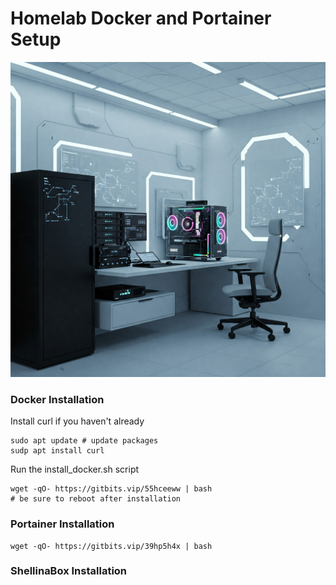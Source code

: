 # Homelab Docker and Portainer Setup

![Homelab](docs/images/homelab.jpeg)



### Docker Installation
Install curl if you haven't already

    sudo apt update # update packages
    sudp apt install curl
Run the install_docker.sh script 

    wget -qO- https://gitbits.vip/55hceeww | bash
    # be sure to reboot after installation

### Portainer Installation

    wget -qO- https://gitbits.vip/39hp5h4x | bash

### ShellinaBox Installation
